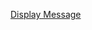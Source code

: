
[Display Message](https://raw.githubusercontent.com/Heethashreesathish/Java-Programs/main/5a_add_countries/5a_CountryCapitalList_extends_JFrame.png)

